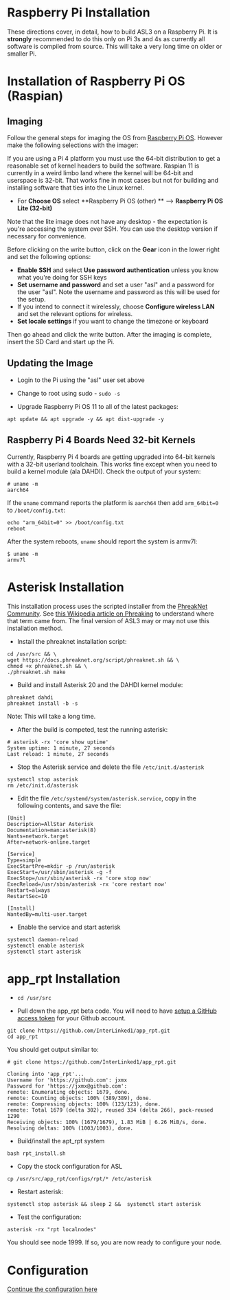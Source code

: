 # Raspberry Pi Installation

These directions cover, in detail, how to build ASL3 on a Raspberry Pi. It is **strongly**
recommended to do this only on Pi 3s and 4s as currently all software is compiled
from source. This will take a very long time on older or smaller Pi.

# Installation of Raspberry Pi OS (Raspian)

## Imaging

Follow the general steps for imaging the OS from [Raspberry Pi OS](https://www.youtube.com/watch?v=ntaXWS8Lk34]).
However make the following selections with the imager:

If you are using a Pi 4 platform you must use the 64-bit distribution to get a reasonable set of kernel headers to build the software. Raspian 11 is currently in a weird limbo land where the kernel will be 64-bit and userspace is 32-bit. That works fine in most cases but not for building and installing software that ties into the Linux kernel.

* For **Choose OS** select **Raspberry Pi OS (other) ** --> **Raspberry Pi OS Lite (32-bit)**

Note that the lite image does not have any desktop - the expectation is you're accessing
the system over SSH. You can use the desktop version if necessary for convenience.

Before clicking on the write button, click on the **Gear** icon in the lower
right and set the following options:

* **Enable SSH** and select **Use password authentication** unless you know
what you're doing for SSH keys
* **Set username and password** and set a user "asl" and a password for
the user "asl". Note the username and password as this will be used for
the setup.
* If you intend to connect it wirelessly, choose **Configure wireless LAN**
and set the relevant options for wireless.
* **Set locale settings** if you want to change the timezone or keyboard

Then go ahead and click the write button. After the imaging is complete,
insert the SD Card and start up the Pi.

## Updating the Image

* Login to the Pi using the "asl" user set above

* Change to root using sudo - `sudo -s`

* Upgrade Raspberry Pi OS 11 to all of the latest packages:
```
apt update && apt upgrade -y && apt dist-upgrade -y
```

## Raspberry Pi 4 Boards Need 32-bit Kernels
Currently, Raspberry Pi 4 boards are getting upgraded into 64-bit kernels with
a 32-bit userland toolchain. This works fine except when you need to build a
kernel module (ala DAHDI). Check the output of your system:
```
# uname -m
aarch64
```

If the `uname` command reports the platform is `aarch64` then
add `arm_64bit=0` to `/boot/config.txt`:
```
echo "arm_64bit=0" >> /boot/config.txt
reboot
```

After the system reboots, `uname` should report the system is armv7l:
```
$ uname -m
armv7l
```

# Asterisk Installation

This installation process uses the scripted installer from the [PhreakNet Community](https://phreaknet.org/). See [this Wikipedia article on Phreaking](https://en.wikipedia.org/wiki/Phreaking) to understand where that 
term came from. The final version of ASL3 may or may not use this installation method.

* Install the phreaknet installation script:
```
cd /usr/src && \
wget https://docs.phreaknet.org/script/phreaknet.sh && \
chmod +x phreaknet.sh && \
./phreaknet.sh make
```

* Build and install Asterisk 20 and the DAHDI kernel module:
```
phreaknet dahdi
phreaknet install -b -s
```
Note: This will take a long time. 

* After the build is competed, test the running asterisk:
```
# asterisk -rx 'core show uptime'
System uptime: 1 minute, 27 seconds
Last reload: 1 minute, 27 seconds
```

* Stop the Asterisk service and delete the file `/etc/init.d/asterisk`
```
systemctl stop asterisk
rm /etc/init.d/asterisk
```

* Edit the file `/etc/systemd/system/asterisk.service`, copy in the following contents, and save the file:
```
[Unit]
Description=AllStar Asterisk
Documentation=man:asterisk(8)
Wants=network.target
After=network-online.target

[Service]
Type=simple
ExecStartPre=mkdir -p /run/asterisk
ExecStart=/usr/sbin/asterisk -g -f
ExecStop=/usr/sbin/asterisk -rx 'core stop now'
ExecReload=/usr/sbin/asterisk -rx 'core restart now'
Restart=always
RestartSec=10

[Install]
WantedBy=multi-user.target
```

* Enable the service and start asterisk
```
systemctl daemon-reload
systemctl enable asterisk
systemctl start asterisk
```

# app_rpt Installation

* `cd /usr/src`

* Pull down the app_rpt beta code. You will need to have [setup a GitHub access token](https://docs.github.com/en/authentication/keeping-your-account-and-data-secure/managing-your-personal-access-tokens) for your Github account.
```
git clone https://github.com/InterLinked1/app_rpt.git
cd app_rpt
```

You should get output similar to:
```
# git clone https://github.com/InterLinked1/app_rpt.git

Cloning into 'app_rpt'...
Username for 'https://github.com': jxmx
Password for 'https://jxmx@github.com':
remote: Enumerating objects: 1679, done.
remote: Counting objects: 100% (389/389), done.
remote: Compressing objects: 100% (123/123), done.
remote: Total 1679 (delta 302), reused 334 (delta 266), pack-reused 1290
Receiving objects: 100% (1679/1679), 1.83 MiB | 6.26 MiB/s, done.
Resolving deltas: 100% (1003/1003), done.
```

* Build/install the apt_rpt system
```
bash rpt_install.sh
```

* Copy the stock configuration for ASL
```
cp /usr/src/app_rpt/configs/rpt/* /etc/asterisk
```

* Restart asterisk:
```
systemctl stop asterisk && sleep 2 &&  systemctl start asterisk
```

* Test the configuration:
```
asterisk -rx "rpt localnodes"
```

You should see node 1999. If so, you are now ready to configure your node.

# Configuration
[Continue the configuration here](https://github.com/AllStarLink/ASL3/tree/pi-install#asl-configuration)
